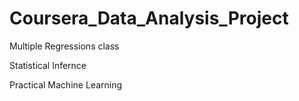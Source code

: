 # Coursera_Data_Analysis_Project
Multiple Regressions class

Statistical Infernce

Practical Machine Learning
